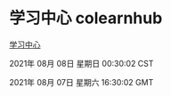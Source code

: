 # 学习中心 colearnhub
[学习中心](http://171.113.178.57:56308/colearnhub/)

2021年 08月 08日 星期日 00:30:02 CST

2021年 08月 07日 星期六 16:30:02 GMT
